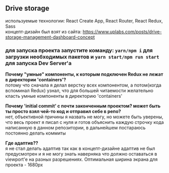 ## Drive storage

используемые технологии: React Create App, React Router, React Redux, Sass <br />
концепт-дизайн был взят из сайта: https://www.uplabs.com/posts/drive-storage-management-dashboard-concept

### для запуска проекта запустите команду: `yarn/npm i` для загрузки необходимых пакетов и `yarn start/npm run start` для запуска Dev Server'а

**Почему "умные" компоненты, к которым подключен Redux не лежат в директории 'containers'?**<br />
потому что сначала я делал верстку всех компонентом, а потом(когда вспоминал Redux) узнал, что для большей читаемости желательно класть умные компоненты в директорию 'containers'

**Почему 'initial commit' с почти законченным проектом? может быть ты просто взял чей-то код и отправил себе в репо?**<br />
нет, объективной причины я назвать не могу, но можете быть уверены, что весь проект я писал с нуля и готов объяснить каждую строчку кода написанную в данном репозитории, в дальнейшем постараюсь постоянно делать коммиты

**Где адаптив??**<br />
я не стал делать адаптив так как в концепт-дизайне адаптив не был предусмотрен и я не могу знать наверняка что должно оставаться в viewport'е на разных разрешениях. Оптимальная ширина экрана для проекта - 1680px
